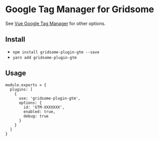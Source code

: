 # Google Tag Manager for Gridsome

See [Vue Google Tag Manager](https://www.npmjs.com/package/vue-gtm) for other options.

## Install

- `npm install gridsome-plugin-gtm --save`
- `yarn add gridsome-plugin-gtm`

## Usage

```
module.exports = {
  plugins: [
    {
      use: 'gridsome-plugin-gtm',
      options: {
        id: 'GTM-XXXXXXX',
        enabled: true,
        debug: true
      }
    }
  ]
}
```
